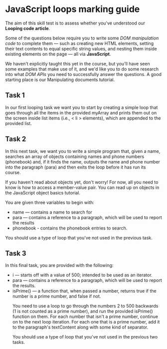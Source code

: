 # JavaScript loops marking guide

The aim of this skill test is to assess whether you've understood our **Looping code article**.

Some of the questions below require you to write some *DOM manipulation code* to complete them — such as creating new HTML elements, setting their text contents to equal specific string values, and nesting them inside existing elements on the page — all via **JavaScript**.

We haven't explicitly taught this yet in the course, but you'll have seen some examples that make use of it, and we'd like you to do some research into what *DOM APIs* you need to successfully answer the questions. A good starting place is our Manipulating documents tutorial.

## Task 1 

In our first looping task we want you to start by creating a simple loop that goes through all the items in the provided myArray and prints them out on the screen inside list items (i.e., < li > elements), which are appended to the provided list.

## Task 2

In this next task, we want you to write a simple program that, given a name, searches an array of objects containing names and phone numbers (phonebook) and, if it finds the name, outputs the name and phone number into the paragraph (para) and then exits the loop before it has run its course.

If you haven't read about objects yet, don't worry! For now, all you need to know is how to access a member-value pair. You can read up on objects in the JavaScript object basics tutorial.

You are given three variables to begin with:
<ul>
<li>name — contains a name to search for
<li>para — contains a reference to a paragraph, which will be used to report the results
<li>phonebook - contains the phonebook entries to search.
</ul>
You should use a type of loop that you've not used in the previous task.

## Task 3

In this final task, you are provided with the following:
<ul>
<li>i — starts off with a value of 500; intended to be used as an iterator.
<li>para — contains a reference to a paragraph, which will be used to report the results.
<li>isPrime() — a function that, when passed a number, returns true if the number is a prime number, and false if not.

You need to use a loop to go through the numbers 2 to 500 backwards (1 is not counted as a prime number), and run the provided isPrime() function on them. For each number that isn't a prime number, continue on to the next loop iteration. For each one that is a prime number, add it to the paragraph's textContent along with some kind of separator.

You should use a type of loop that you've not used in the previous two tasks.


